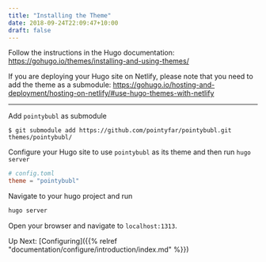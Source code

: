 ```yaml
---
title: "Installing the Theme"
date: 2018-09-24T22:09:47+10:00
draft: false
---
```


Follow the instructions in the Hugo documentation: 
https://gohugo.io/themes/installing-and-using-themes/ 

If you are deploying your Hugo site on Netlify, please note that you need to add the theme as a submodule: 
https://gohugo.io/hosting-and-deployment/hosting-on-netlify/#use-hugo-themes-with-netlify

---

Add `pointybubl` as submodule    
  ```
  $ git submodule add https://github.com/pointyfar/pointybubl.git themes/pointybubl/
  ```    
  
  
Configure your Hugo site to use `pointybubl` as its theme and then run `hugo server`    
  ```toml
  # config.toml
  theme = "pointybubl"
  ```

Navigate to your hugo project and run 

```bash
hugo server
```
Open your browser and navigate to `localhost:1313`.

Up Next: [Configuring]({{% relref "documentation/configure/introduction/index.md" %}})

